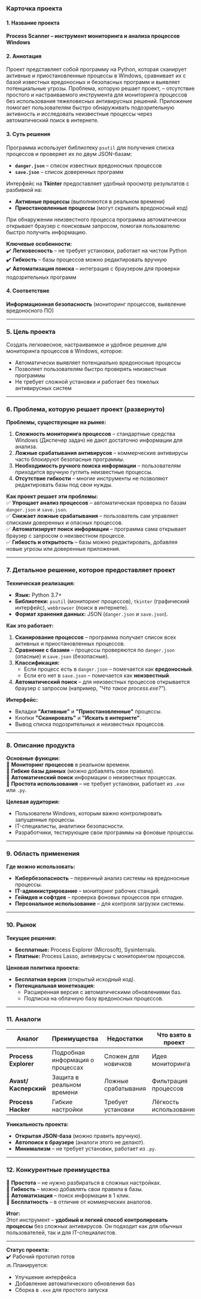 ### **Карточка проекта**  

#### **1. Название проекта**  
**Process Scanner – инструмент мониторинга и анализа процессов Windows**  

#### **2. Аннотация**  
Проект представляет собой программу на Python, которая сканирует активные и приостановленные процессы в Windows, сравнивает их с базой известных вредоносных и безопасных программ и выявляет потенциальные угрозы. Проблема, которую решает проект, – отсутствие простого и настраиваемого инструмента для мониторинга процессов без использования тяжеловесных антивирусных решений. Приложение помогает пользователям быстро обнаруживать подозрительную активность и исследовать неизвестные процессы через автоматический поиск в интернете.  

#### **3. Суть решения**  
Программа использует библиотеку `psutil` для получения списка процессов и проверяет их по двум JSON-базам:  
- **`danger.json`** – список известных вредоносных процессов  
- **`save.json`** – список доверенных программ  

Интерфейс на **Tkinter** предоставляет удобный просмотр результатов с разбивкой на:  
- **Активные процессы** (выполняются в реальном времени)  
- **Приостановленные процессы** (могут скрывать вредоносный код)  

При обнаружении неизвестного процесса программа автоматически открывает браузер с поисковым запросом, помогая пользователю быстро получить информацию.  

**Ключевые особенности:**  
✔️ **Легковесность** – не требует установки, работает на чистом Python  
✔️ **Гибкость** – базы процессов можно редактировать вручную  
✔️ **Автоматизация поиска** – интеграция с браузером для проверки подозрительных программ  

#### **4. Соответствие**  
**Информационная безопасность** (мониторинг процессов, выявление вредоносного ПО)  


---

### **5. Цель проекта**  
Создать легковесное, настраиваемое и удобное решение для мониторинга процессов в Windows, которое:  
- Автоматически выявляет потенциально вредоносные процессы  
- Позволяет пользователям быстро проверять неизвестные программы  
- Не требует сложной установки и работает без тяжелых антивирусных систем  

---

### **6. Проблема, которую решает проект (развернуто)**  
**Проблемы, существующие на рынке:**  
1. **Сложность мониторинга процессов** – стандартные средства Windows (Диспечер задач) не дают достаточно информации для анализа.  
2. **Ложные срабатывания антивирусов** – коммерческие антивирусы часто блокируют безопасные программы.  
3. **Необходимость ручного поиска информации** – пользователям приходится вручную гуглить неизвестные процессы.  
4. **Отсутствие гибкости** – многие инструменты не позволяют редактировать базы под свои нужды.  

**Как проект решает эти проблемы:**  
✅ **Упрощает анализ процессов** – автоматическая проверка по базам `danger.json` и `save.json`.  
✅ **Снижает ложные срабатывания** – пользователь сам управляет списками доверенных и опасных процессов.  
✅ **Автоматизирует поиск информации** – программа сама открывает браузер с запросом о неизвестном процессе.  
✅ **Гибкость и открытость** – базы можно редактировать, добавляя новые угрозы или доверенные приложения.  

---

### **7. Детальное решение, которое предоставляет проект**  
**Техническая реализация:**  
- **Язык:** Python 3.7+  
- **Библиотеки:** `psutil` (мониторинг процессов), `tkinter` (графический интерфейс), `webbrowser` (поиск в интернете).  
- **Формат хранения данных:** JSON (`danger.json` и `save.json`).  

**Как это работает:**  
1. **Сканирование процессов** – программа получает список всех активных и приостановленных процессов.  
2. **Сравнение с базами** – процессы проверяются по `danger.json` (опасные) и `save.json` (безопасные).  
3. **Классификация:**  
   - Если процесс есть в `danger.json` – помечается как **вредоносный**.  
   - Если его нет в `save.json` – помечается как **неизвестный**.  
4. **Автоматический поиск** – для неизвестных процессов открывается браузер с запросом (например, *"Что такое process.exe?"*).  

**Интерфейс:**  
- Вкладки **"Активные"** и **"Приостановленные"** процессы.  
- Кнопки **"Сканировать"** и **"Искать в интернете"**.  
- Вывод списка подозрительных и неизвестных процессов.  

---

### **8. Описание продукта**  
**Основные функции:**  
🔹 **Мониторинг процессов** в реальном времени.  
🔹 **Гибкие базы данных** (можно добавлять свои правила).  
🔹 **Автоматический поиск** информации о неизвестных процессах.  
🔹 **Простота использования** – не требует установки, работает из `.exe` или `.py`.  

**Целевая аудитория:**  
- Пользователи Windows, которым важно контролировать запущенные процессы.  
- IT-специалисты, аналитики безопасности.  
- Разработчики, тестирующие свои программы на фоновые процессы.  

---

### **9. Область применения**  
**Где можно использовать:**  
- **Кибербезопасность** – первичный анализ системы на вредоносные процессы.  
- **IT-администрирование** – мониторинг рабочих станций.  
- **Геймдев и софтдев** – проверка фоновых процессов при отладке.  
- **Персональное использование** – для контроля загрузки системы.  

---

### **10. Рынок**  
**Текущие решения:**  
- **Бесплатные:** Process Explorer (Microsoft), Sysinternals.  
- **Платные:** Process Lasso, антивирусы с мониторингом процессов.  

**Ценовая политика проекта:**  
- **Бесплатная версия** (открытый исходный код).  
- **Потенциальная монетизация:**  
  - Расширенная версия с автоматическими обновлениями баз.  
  - Подписка на облачную базу вредоносных процессов.  

---

### **11. Аналоги**  
| Аналог | Преимущества | Недостатки | Что взято в проект |  
|--------|--------------|------------|-------------------|  
| **Process Explorer** | Подробная информация о процессах | Сложен для новичков | Идея мониторинга |  
| **Avast/Касперский** | Защита в реальном времени | Ложные срабатывания | Фильтрация процессов |  
| **Process Hacker** | Гибкие настройки | Требует установки | Лёгкость использования |  

**Уникальность проекта:**  
- **Открытая JSON-база** (можно править вручную).  
- **Автопоиск в браузере** (аналоги этого не делают).  
- **Минимализм** – не требует установки, работает из `.py`.  

---

### **12. Конкурентные преимущества**  
🚀 **Простота** – не нужно разбираться в сложных настройках.  
🚀 **Гибкость** – можно добавлять свои правила в базы.  
🚀 **Автоматизация** – поиск информации в 1 клик.  
🚀 **Бесплатность** – в отличие от коммерческих аналогов.  

**Итог:**  
Этот инструмент – **удобный и легкий способ контролировать процессы** без сложных антивирусов. Он подходит как для обычных пользователей, так и для IT-специалистов.  

---  
**Статус проекта:**  
✔️ Рабочий прототип готов  
🔜 Планируется:  
- Улучшение интерфейса  
- Добавление автоматического обновления баз  
- Сборка в `.exe` для простого запуска


